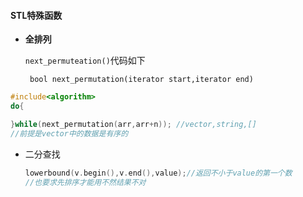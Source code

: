 #### STL特殊函数

* **全排列**

  `next_permuteation()`代码如下

  ` bool next_permutation(iterator start,iterator end)`

```c++
#include<algorithm>
do{

}while(next_permutation(arr,arr+n)); //vector,string,[]
//前提是vector中的数据是有序的
```

* 二分查找

  ```c++
  lowerbound(v.begin(),v.end(),value);//返回不小于value的第一个数
  //也要求先排序才能用不然结果不对
  ```

  
